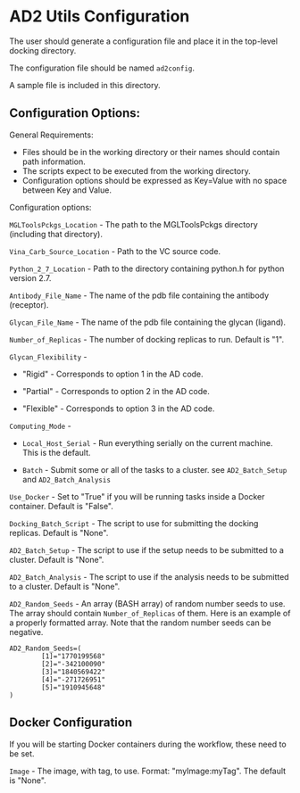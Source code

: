 # AD2 Utils Configuration

The user should generate a configuration file and place it in the top-level docking directory.

The configuration file should be named `ad2config`.

A sample file is included in this directory.

## Configuration Options: 

General Requirements:

- Files should be in the working directory or their names should contain path information.
- The scripts expect to be executed from the working directory.
- Configuration options should be expressed as Key=Value with no space between Key and Value.

Configuration options:

`MGLToolsPckgs_Location` - The path to the MGLToolsPckgs directory (including that directory).

`Vina_Carb_Source_Location` - Path to the VC source code.

`Python_2_7_Location` - Path to the directory containing python.h for python version 2.7.

`Antibody_File_Name` - The name of the pdb file containing the antibody (receptor). 

`Glycan_File_Name` - The name of the pdb file containing the glycan (ligand).

`Number_of_Replicas` - The number of docking replicas to run. Default is "1".

`Glycan_Flexibility` - 

  - "Rigid" - Corresponds to option 1 in the AD code.

  - "Partial" - Corresponds to option 2 in the AD code.

  - "Flexible" - Corresponds to option 3 in the AD code.

`Computing_Mode` - 

  - `Local_Host_Serial` - Run everything serially on the current machine. This is the default.

  - `Batch` - Submit some or all of the tasks to a cluster. see `AD2_Batch_Setup` and `AD2_Batch_Analysis`

`Use_Docker` - Set to "True" if you will be running tasks inside a Docker container. Default is "False".

`Docking_Batch_Script` - The script to use for submitting the docking replicas. Default is "None".

`AD2_Batch_Setup` - The script to use if the setup needs to be submitted to a cluster. Default is "None".

`AD2_Batch_Analysis` - The script to use if the analysis needs to be submitted to a cluster. Default is "None".

`AD2_Random_Seeds` - An array (BASH array) of random number seeds to use. 
The array should contain `Number_of_Replicas` of them.
Here is an example of a properly formatted array. Note that the random number seeds can be negative.
```
AD2_Random_Seeds=(
        [1]="1770199568"
        [2]="-342100090"
        [3]="1840569422"
        [4]="-271726951"
        [5]="1910945648"
)
```


## Docker Configuration

If you will be starting Docker containers during the workflow, these need to be set.

`Image` - The image, with tag, to use.  Format: "myImage:myTag". The default is "None".

